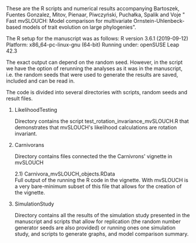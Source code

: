 These are the R scripts and numerical results accompanying Bartoszek, Fuentes Gonzalez, Mitov, Pienaar, Piwczyński, Puchałka, Spalik and Voje " Fast mvSLOUCH: Model comparison for multivariate Ornstein-Uhlenbeck-based models of trait evolution on large phylogenies".

The R setup for the manuscript was as follows: R version 3.6.1 (2019-09-12) Platform: x86_64-pc-linux-gnu (64-bit) Running under: openSUSE Leap 42.3

The exact output can depend on the random seed. However, in the script we have the option of rerunning the analyses as it was in the manuscript, i.e.
the random seeds that were used to generate the results are saved, included and can be read in.

The code is divided into several directories with scripts, random seeds and result files.

1) LikelihoodTesting

    Directory contains the script test_rotation_invariance_mvSLOUCH.R that demonstrates that mvSLOUCH's likelihood calculations are rotation invariant.
        
2) Carnivorans

    Directory contains files connected the the Carnivrons' vignette in mvSLOUCH
    
    2.1) Carnivora_mvSLOUCH_objects.RData    
           Full output of the running the R code in the vignette. With mvSLOUCH is a very bare-minimum subset of this file that allows for the creation of the            vignette.
    
3) SimulationStudy

    Directory contains all the results of the simulation study presented in the manuscript and scripts that allow for replication (the random number generator seeds are also provided) or running ones one simulation study, and scripts to generate graphs, and model comparison summary.
    
